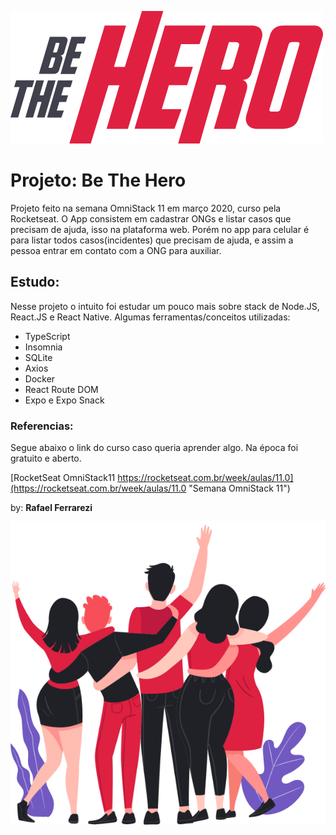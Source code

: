 ![alt text](https://github.com/rafa-ferrarezi/Hero-project/blob/master/frontend/src/assets/logo.svg "Be The Hero Logo")
# Projeto: Be The Hero 

Projeto feito na semana OmniStack 11 em março 2020, curso pela Rocketseat.
O App consistem em cadastrar ONGs e listar casos que precisam de ajuda, isso na plataforma web. Porém no app para celular é para listar todos casos(incidentes) que precisam de ajuda, e assim a pessoa entrar em contato com a ONG para auxiliar.

## Estudo:

Nesse projeto o intuito foi estudar um pouco mais sobre stack de Node.JS, React.JS e React Native. Algumas ferramentas/conceitos utilizadas:

* TypeScript
* Insomnia
* SQLite
* Axios
* Docker
* React Route DOM
* Expo e Expo Snack

### Referencias:
Segue abaixo o link do curso caso queria aprender algo. Na época foi gratuito e aberto.

[RocketSeat OmniStack11 https://rocketseat.com.br/week/aulas/11.0](https://rocketseat.com.br/week/aulas/11.0 "Semana OmniStack 11")

by: **Rafael Ferrarezi**

![alt text](https://github.com/rafa-ferrarezi/Hero-project/blob/master/frontend/src/assets/heroes.png "Heroes")
